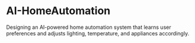 # AI-HomeAutomation
Designing an AI-powered home automation system that learns user preferences and adjusts lighting, temperature, and appliances accordingly.
